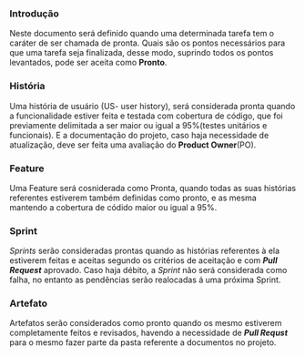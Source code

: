 
### Introdução
Neste documento será definido quando uma determinada tarefa tem o caráter de ser chamada de pronta. Quais são os pontos necessários para que uma tarefa seja finalizada, desse modo, suprindo todos os pontos levantados, pode ser aceita como **Pronto**.

### História
Uma história de usuário (US- user history), será considerada pronta quando a funcionalidade estiver feita e testada com cobertura de código, que foi previamente delimitada a ser maior ou igual a 95%(testes unitários e funcionais). E a documentação do projeto, caso haja necessidade de atualização, deve ser feita uma avaliação do **Product Owner**(PO).

### Feature
Uma Feature será cosniderada como Pronta, quando todas as suas histórias referentes estiverem também definidas como pronto, e as mesma mantendo a cobertura de códido maior ou igual a 95%.

### Sprint

_Sprints_ serão consideradas prontas quando as histórias referentes à ela estiverem feitas e aceitas segundo os critérios de aceitação e com **_Pull Request_**  aprovado. Caso haja débito, a _Sprint_ não será considerada como falha, no entanto as pendências serão realocadas á uma próxima Sprint.

### Artefato
Artefatos serão considerados como pronto quando os mesmo estiverem completamente feitos e revisados, havendo a necessidade de **_Pull Requst_** para o mesmo fazer parte da pasta referente a documentos no projeto.
